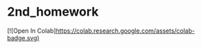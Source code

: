 # 2nd_homework
[![Open In Colab][https://colab.research.google.com/assets/colab-badge.svg)](https://colab.research.google.com/github/mebalint/2nd_homework/blob/main/2nd_homework_Meszaros_Balint.ipynb)
